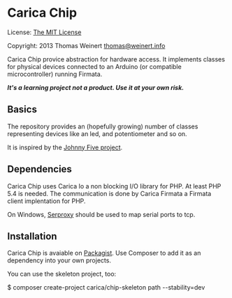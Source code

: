 Carica Chip
===========

License: [The MIT License](http://www.opensource.org/licenses/mit-license.php)

Copyright: 2013 Thomas Weinert <thomas@weinert.info>

Carica Chip provice abstraction for hardware access. It implements classes for physical
devices connected to an Arduino (or compatible microcontroller) running Firmata.

***It's a learning project not a product. Use it at your own risk.***

Basics
------

The repository provides an (hopefully growing) number of classes representing devices like
an led, and potentiometer and so on.

It is inspired by the [Johnny Five project](https://github.com/rwaldron/johnny-five/).

Dependencies
------------

Carica Chip uses Carica Io a non blocking I/O library for PHP. At least PHP 5.4 is needed. The communication is done by Carica Firmata a Firmata client implentation for PHP.

On Windows, [Serproxy](http://www.lspace.nildram.co.uk/freeware.html) should be used to map serial
ports to tcp.

Installation
------------

Carica Chip is avaiable on [Packagist](https://packagist.org/packages/carica/chip). Use Composer to add it as an
dependency into your own projects.

You can use the skeleton project, too:

 $ composer create-project carica/chip-skeleton path --stability=dev